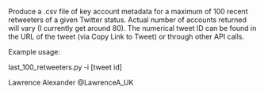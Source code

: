 Produce a .csv file of key account metadata for a maximum of 100 recent retweeters of a given Twitter status. Actual number of accounts returned will vary (I currently get around 80).
The numerical tweet ID can be found in the URL of the tweet (via Copy Link to Tweet) or through other API calls.

Example usage:

last_100_retweeters.py -i [tweet id]

Lawrence Alexander @LawrenceA_UK

